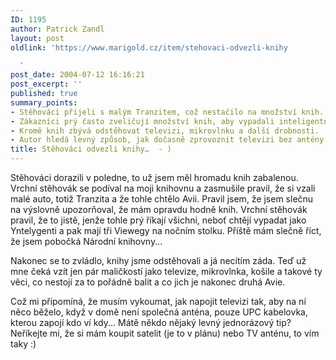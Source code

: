 ```yaml
---
ID: 1195
author: Patrick Zandl
layout: post
oldlink: 'https://www.marigold.cz/item/stehovaci-odvezli-knihy

  '
post_date: 2004-07-12 16:16:21
post_excerpt: ''
published: true
summary_points:
- Stěhováci přijeli s malým Tranzitem, což nestačilo na množství knih.
- Zákazníci prý často zveličují množství knih, aby vypadali inteligentně.
- Kromě knih zbývá odstěhovat televizi, mikrovlnku a další drobnosti.
- Autor hledá levný způsob, jak dočasně zprovoznit televizi bez antény.
title: Stěhováci odvezli knihy…  - )
---
```


<p>
Stěhováci dorazili v poledne, to už jsem měl hromadu knih zabalenou. Vrchní stěhovák se podíval na moji knihovnu a zasmušile pravil, že si vzali malé auto, totiž Tranzita a že tohle chtělo Avii. Pravil jsem, že jsem slečnu na výslovně upozorňoval, že mám opravdu hodně knih. Vrchní stěhovák pravil, že to jistě, jenže tohle prý říkají všichni, neboť chtějí vypadat jako Yntelygenti a pak mají tři Viewegy na nočním stolku. Příště mám slečně říct, že jsem pobočká Národní knihovny... </p>
<p>
Nakonec se to zvládlo, knihy jsme odstěhovali a já necítím záda. Teď už mne čeká vzít jen pár maličkostí jako televize, mikrovlnka, košile a takové ty věci, co nestojí za to pořádně balit a co jich je nakonec druhá Avie. </p>
<p>
Což mi připomíná, že musím vykoumat, jak napojit televizi tak, aby na ní něco běželo, když v domě není společná anténa, pouze UPC kabelovka, kterou zapojí kdo ví kdy... Mátě někdo nějaký levný jednorázový tip? Neříkejte mi, že si mám koupit satelit (je to v plánu) nebo TV anténu, to vím taky :)</p>